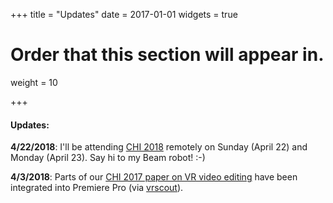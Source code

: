 +++
title = "Updates"
date = 2017-01-01
widgets = true

# Order that this section will appear in.
weight = 10

+++
#### Updates:
**4/22/2018**: I'll be attending [CHI 2018](http://chi2018.acm.org/) remotely on Sunday (April 22) and Monday (April 23). Say hi to my Beam robot! :-)

**4/3/2018**: Parts of our [CHI 2017 paper on VR video editing](http://web.cecs.pdx.edu/~fliu/project/vremiere/) have been integrated into Premiere Pro (via [vrscout](https://vrscout.com/news/adobe-launches-immersive-360-editing-improves-plane-to-sphere/)).







